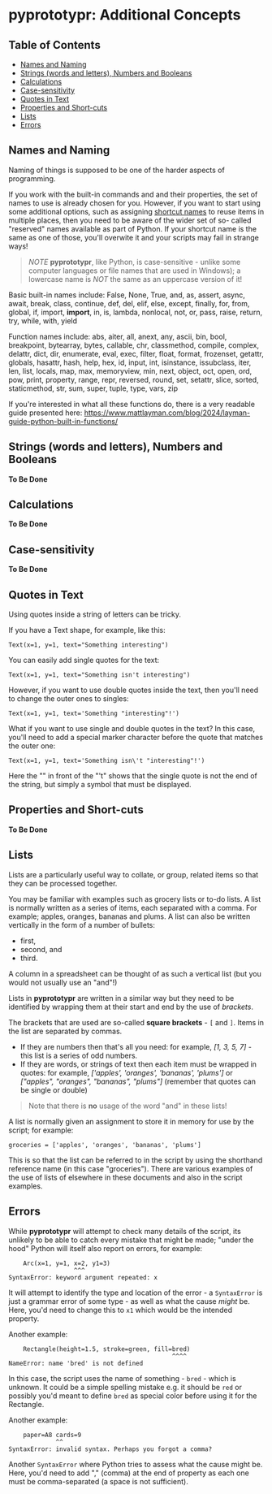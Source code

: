 # pyprototypr: Additional Concepts

## Table of Contents

* [Names and Naming](#names )
* [Strings (words and letters), Numbers and Booleans](#strings)
* [Calculations](#calculations)
* [Case-sensitivity](#case)
* [Quotes in Text](#quotes)
* [Properties and Short-cuts](#short)
* [Lists](#lists)
* [Errors](#errors)


## Names and Naming <a name="names"></a>

Naming of things is supposed to be one of the harder aspects of programming.

If you work with the built-in commands and and their properties, the set of
names to use is already chosen for you. However, if you want to start using
some additional options, such as assigning [shortcut names](#short) to reuse
items in multiple places, then you need to be aware of the wider set of so-
called "reserved" names available as part of Python.  If your shortcut name
is the same as one of those, you'll overwite it and your scripts may fail in
strange ways!

> *NOTE* __pyprototypr__, like Python, is case-sensitive - unlike some computer
> languages or file names that are used in Windows); a lowercase name is *NOT*
> the same as an uppercase version of it!

Basic built-in names include: False, None, True, and, as, assert, async,
await, break, class, continue, def, del, elif, else, except, finally, for,
from, global, if, import, __import__, in, is, lambda, nonlocal,  not, or,
pass, raise, return, try, while, with, yield

Function names include: abs, aiter, all, anext, any, ascii, bin, bool,
breakpoint, bytearray, bytes, callable, chr, classmethod, compile, complex,
delattr, dict, dir, enumerate, eval, exec, filter, float, format, frozenset,
getattr, globals, hasattr, hash, help, hex, id, input, int, isinstance,
issubclass, iter, len, list, locals, map, max, memoryview, min, next, object,
oct, open, ord, pow, print, property, range, repr, reversed, round, set,
setattr, slice, sorted, staticmethod, str, sum, super, tuple, type, vars, zip

If you're interested in what all these functions do, there is a very readable
guide presented here:
 https://www.mattlayman.com/blog/2024/layman-guide-python-built-in-functions/


## Strings (words and letters), Numbers and Booleans  <a name="strings"></a>

**To Be Done**


## Calculations <a name="calculations"></a>

**To Be Done**


## Case-sensitivity  <a name="case"></a>

**To Be Done**


## Quotes in Text <a name="quotes"></a>

Using quotes inside a string of letters can be tricky.

If you have a Text shape, for example, like this:
```
Text(x=1, y=1, text="Something interesting")
```

You can easily add single quotes for the text:
```
Text(x=1, y=1, text="Something isn't interesting")
```

However, if you want to use double quotes inside the text, then
you'll need to change the outer ones to singles:
```
Text(x=1, y=1, text='Something "interesting"!')
```

What if you want to use single and double quotes in the text?
In this case, you'll need to add a special marker character before the quote
that matches the outer one:
```
Text(x=1, y=1, text='Something isn\'t "interesting"!')
```
Here the "\" in front of the "'t" shows that the single quote is not the end
of the string, but simply a symbol that must be displayed.


## Properties and Short-cuts  <a name="short"></a>

**To Be Done**


## Lists  <a name="lists"></a>

Lists are a particularly useful way to collate, or group, related items so
that they can be processed together.

You may be familiar with examples such as grocery lists or to-do lists.
A list is normally written as a series of items, each separated with a comma.
For example; apples, oranges, bananas and plums. A list can also be written
vertically in the form of a number of bullets:

* first,
* second, and
* third.

A column in a spreadsheet can be thought of as such a vertical list (but you
would not usually use an "and"!)

Lists in **pyprototypr** are written in a similar way but they need to be
identified by wrapping them at their start and end by the use of *brackets*.

The brackets that are used are so-called **square brackets** - `[` and `]`.
Items in the list are separated by commas.

* If they are numbers then that's all you need: for example, *[1, 3, 5, 7]* - this
  list is a series of odd numbers.
* If they are words, or strings of text then each item must be wrapped in quotes:
  for example, *['apples', 'oranges', 'bananas', 'plums']*  or
  *["apples", "oranges", "bananas", "plums"]* (remember that quotes can be single
  or double)

> Note that there is **no** usage of the word "and" in these lists!

A list is normally given an assignment to store it in memory for use by the
script; for example:
```
groceries = ['apples', 'oranges', 'bananas', 'plums']
```
This is so that the list can be referred to in the script by using the shorthand
reference name (in this case "groceries").  There are various examples of the
use of lists of elsewhere in these documents and also in the script examples.


## Errors  <a name="errors"></a>

While **pyprototypr** will attempt to check many details of the script, its
unlikely to be able to catch every mistake that might be made; "under the hood"
Python will itself also report on errors, for example:
```
    Arc(x=1, y=1, x=2, y1=3)
                  ^^^
SyntaxError: keyword argument repeated: x
```
It will attempt to identify the type and location of the error - a `SyntaxError`
is just a grammar error of some type - as well as what the cause *might* be.
Here, you'd need to change this to `x1` which would be the intended property.

Another example:
```
    Rectangle(height=1.5, stroke=green, fill=bred)
                                             ^^^^
NameError: name 'bred' is not defined
```
In this case, the script uses the name of something - `bred` - which is unknown.
It could be a simple spelling mistake e.g. it should be `red` or possibly you'd
meant to define `bred` as special color before using it for the Rectangle.

Another example:
```
    paper=A8 cards=9
             ^^
SyntaxError: invalid syntax. Perhaps you forgot a comma?
```
Another `SyntaxError` where Python tries to assess what the cause might be. Here,
you'd need to add "," (comma) at the end of property as each one must be
comma-separated (a space is not sufficient).

